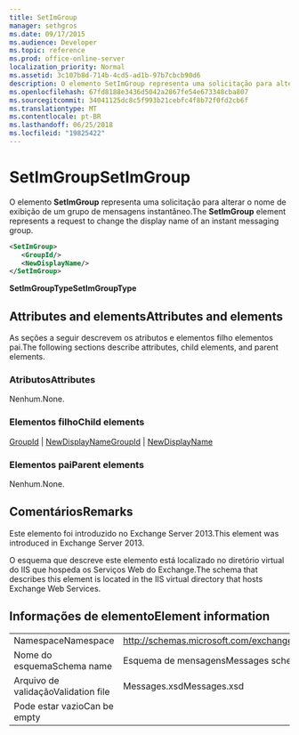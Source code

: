```yaml
---
title: SetImGroup
manager: sethgros
ms.date: 09/17/2015
ms.audience: Developer
ms.topic: reference
ms.prod: office-online-server
localization_priority: Normal
ms.assetid: 3c107b8d-714b-4cd5-ad1b-97b7cbcb90d6
description: O elemento SetImGroup representa uma solicitação para alterar o nome de exibição de um grupo de mensagens instantâneo.
ms.openlocfilehash: 67fd8188e3436d5042a2867fe54e673348cba807
ms.sourcegitcommit: 34041125dc8c5f993b21cebfc4f8b72f0fd2cb6f
ms.translationtype: MT
ms.contentlocale: pt-BR
ms.lasthandoff: 06/25/2018
ms.locfileid: "19825422"
---
```

# <a name="setimgroup"></a><span data-ttu-id="e0f0e-103">SetImGroup</span><span class="sxs-lookup"><span data-stu-id="e0f0e-103">SetImGroup</span></span>

<span data-ttu-id="e0f0e-104">O elemento **SetImGroup** representa uma solicitação para alterar o nome de exibição de um grupo de mensagens instantâneo.</span><span class="sxs-lookup"><span data-stu-id="e0f0e-104">The **SetImGroup** element represents a request to change the display name of an instant messaging group.</span></span> 
  
```XML
<SetImGroup>
   <GroupId/>
   <NewDisplayName/>
</SetImGroup>
```

 <span data-ttu-id="e0f0e-105">**SetImGroupType**</span><span class="sxs-lookup"><span data-stu-id="e0f0e-105">**SetImGroupType**</span></span>
## <a name="attributes-and-elements"></a><span data-ttu-id="e0f0e-106">Attributes and elements</span><span class="sxs-lookup"><span data-stu-id="e0f0e-106">Attributes and elements</span></span>

<span data-ttu-id="e0f0e-107">As seções a seguir descrevem os atributos e elementos filho elementos pai.</span><span class="sxs-lookup"><span data-stu-id="e0f0e-107">The following sections describe attributes, child elements, and parent elements.</span></span>
  
### <a name="attributes"></a><span data-ttu-id="e0f0e-108">Atributos</span><span class="sxs-lookup"><span data-stu-id="e0f0e-108">Attributes</span></span>

<span data-ttu-id="e0f0e-109">Nenhum.</span><span class="sxs-lookup"><span data-stu-id="e0f0e-109">None.</span></span>
  
### <a name="child-elements"></a><span data-ttu-id="e0f0e-110">Elementos filho</span><span class="sxs-lookup"><span data-stu-id="e0f0e-110">Child elements</span></span>

<span data-ttu-id="e0f0e-111">[GroupId](groupid.md) | [NewDisplayName](newdisplayname.md)</span><span class="sxs-lookup"><span data-stu-id="e0f0e-111">[GroupId](groupid.md) | [NewDisplayName](newdisplayname.md)</span></span>
  
### <a name="parent-elements"></a><span data-ttu-id="e0f0e-112">Elementos pai</span><span class="sxs-lookup"><span data-stu-id="e0f0e-112">Parent elements</span></span>

<span data-ttu-id="e0f0e-113">Nenhum.</span><span class="sxs-lookup"><span data-stu-id="e0f0e-113">None.</span></span>
  
## <a name="remarks"></a><span data-ttu-id="e0f0e-114">Comentários</span><span class="sxs-lookup"><span data-stu-id="e0f0e-114">Remarks</span></span>

<span data-ttu-id="e0f0e-115">Este elemento foi introduzido no Exchange Server 2013.</span><span class="sxs-lookup"><span data-stu-id="e0f0e-115">This element was introduced in Exchange Server 2013.</span></span>
  
<span data-ttu-id="e0f0e-116">O esquema que descreve este elemento está localizado no diretório virtual do IIS que hospeda os Serviços Web do Exchange.</span><span class="sxs-lookup"><span data-stu-id="e0f0e-116">The schema that describes this element is located in the IIS virtual directory that hosts Exchange Web Services.</span></span>
  
## <a name="element-information"></a><span data-ttu-id="e0f0e-117">Informações de elemento</span><span class="sxs-lookup"><span data-stu-id="e0f0e-117">Element information</span></span>

|||
|:-----|:-----|
|<span data-ttu-id="e0f0e-118">Namespace</span><span class="sxs-lookup"><span data-stu-id="e0f0e-118">Namespace</span></span>  <br/> |http://schemas.microsoft.com/exchange/services/2006/messages  <br/> |
|<span data-ttu-id="e0f0e-119">Nome do esquema</span><span class="sxs-lookup"><span data-stu-id="e0f0e-119">Schema name</span></span>  <br/> |<span data-ttu-id="e0f0e-120">Esquema de mensagens</span><span class="sxs-lookup"><span data-stu-id="e0f0e-120">Messages schema</span></span>  <br/> |
|<span data-ttu-id="e0f0e-121">Arquivo de validação</span><span class="sxs-lookup"><span data-stu-id="e0f0e-121">Validation file</span></span>  <br/> |<span data-ttu-id="e0f0e-122">Messages.xsd</span><span class="sxs-lookup"><span data-stu-id="e0f0e-122">Messages.xsd</span></span>  <br/> |
|<span data-ttu-id="e0f0e-123">Pode estar vazio</span><span class="sxs-lookup"><span data-stu-id="e0f0e-123">Can be empty</span></span>  <br/> ||
   

